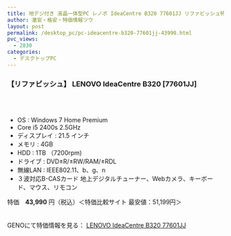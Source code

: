 ```yaml
---
title: 地デジ付き 液晶一体型PC レノボ IdeaCentre B320 77601JJ リファビッシュ特価43990円！
author: 激安・格安・特価情報ツウ
layout: post
permalink: /desktop_pc/pc-ideacentre-b320-77601jj-43990.html
pvc_views:
  - 2830
categories:
  - デスクトップPC
---
```

### 【リファビッシュ】 LENOVO IdeaCentre B320 [77601JJ]

<div class="img-bg2 img_L">
  <a href="http://px.a8.net/svt/ejp?a8mat=1I0DKG+A2L0YI+1TD2+5ZEMP&#038;a8ejpredirect=http://www.geno-web.jp/shopdetail/001006000003/" title="【リファビッシュ】 LENOVO IdeaCentre B320 [77601JJ] (Core i5 2400s 2.5GHz/4GB/1TB/Sマルチ/21.5液晶/Win 7 Home) " target="_blank"><br /> </a><br /> <img border="0" src="http://i2.wp.com/www16.a8.net/0.gif?resize=1%2C1" alt="" data-recalc-dims="1" />
</div>

<!--more-->

  * OS : Windows 7 Home Premium
  * Core i5 2400s 2.5GHz
  * ディスプレイ : 21.5 インチ
  * メモリ : 4GB
  * HDD : 1TB （7200rpm)
  * ドライブ : DVD±R/±RW/RAM/±RDL
  * 無線LAN : IEEE802.11、b、g、n
  * ３波対応B-CASカード 地上デジタルチューナー、Webカメラ、キーボード、マウス、リモコン

特価　<span class="tokka-price"><strong>43,990</strong></span> 円（税込）＜特価比較サイト 最安値：51,199円＞

　  
GENOにて特価情報を見る： <span class="fs150p"><a href="http://px.a8.net/svt/ejp?a8mat=1I0DKG+A2L0YI+1TD2+5ZEMP&#038;a8ejpredirect=http://www.geno-web.jp/shopdetail/001006000003/" target="_blank">LENOVO IdeaCentre B320 77601JJ</a></span>